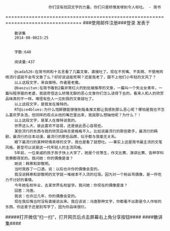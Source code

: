                        你们没有找回文字的力量。你们只是矫情发嗲到令人呕吐。 - 简书
================================================================================
###使用邮件注册###登录        发表于


        
        散讲集
        2014-08-0823:25


        字数:648

        阅读量:437

        @sada526:在简书网和十五言看了几篇文章，直接吐了。现在不贫嘴、不卖萌、不使用网络流行语就不会写文章了么？好好说话能死啊？还是我老了，跟不上他们小年轻的文风了？
        以上这段文字，来自推特。作者是老撒。
        @baozuitun:在简书看到2篇非常红火的到处被推荐的文章，一篇叫一个失业女青年，一篇叫程序猿的老婆，我就奇怪这么矫情无聊的恶心文章你们怎么读得下去的。看来人和人的欣赏品味真的不一样。难怪有些人一见到我的文章就吐了。
        以上这段文字，是我发在推特的。
        RT@ice4blues:为什么饱醉豚能够做到每条推文都让我感到那么恶心呢？哪怕是我也不怎么喜欢罗永浩，但同样的观点从他的嘴巴里出来，我就那么想抽他呢？为什么？！
        以上这段文字，是某人在推特说我的。
        世界这么大，彼此喜欢不容易，还是彼此恶心容易些。
        某些流行的东西与我的欣赏品味总是格格不入。比如说最流行的那些歌手，最流行的韩剧，最流行的日本动漫，最流行的那些品牌，似乎都与我毫无关系。
        眼下最流行的某种矫情卖嗲的文字，我也是看了就想吐。——事实上这是简书最主流的文笔风格，甚至可以说是这一代年轻人的主流风格。
        5年前，一位亲戚的孩子孩子快上大学了，她是个优等生，作文比赛、演讲比赛、各种学科竞赛都得奖的。我问她：你的偶像是谁？
        她说：韩寒和郭敬明。
        当时我吞了一口酒，说：以后也许你的偶像会变的。
        我没说韩寒和郭敬明的文字就一堆根本不入流的垃圾。因为对一个粉丝骂偶像，是一件吃力不讨好的事情。
        今年她名校毕业，去某世界名校留学。我问她：你现在的偶像是谁？
        回答：冯唐。
        我说：也许过几年，你的偶像会变的。
        现在我后悔当时没有直接说出来。我应该说：冯唐那种文字，你都看不出那是令人作呕的东西，你这辈子还是别写字了，因为你品味很烂。
#####打开微信“扫一扫”，打开网页后点击屏幕右上角分享按钮####
        ####散讲集####
      